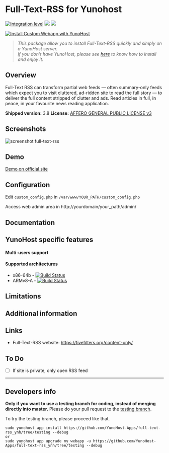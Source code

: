 # Full-Text-RSS for Yunohost

[![Integration level](https://dash.yunohost.org/integration/full-text-rss.svg)](https://dash.yunohost.org/appci/app/full-text-rss) ![](https://ci-apps.yunohost.org/ci/badges/full-text-rss.status.svg) ![](https://ci-apps.yunohost.org/ci/badges/full-text-rss.maintain.svg)

[![Install Custom Webapp with YunoHost](https://install-app.yunohost.org/install-with-yunohost.png)](https://install-app.yunohost.org/?app=full-text-rss)

> *This package allow you to install Full-Text-RSS quickly and simply on a YunoHost server.  
If you don't have YunoHost, please see [here](https://yunohost.org/#/install) to know how to install and enjoy it.*

## Overview

Full-Text RSS can transform partial web feeds — often summary-only feeds which expect you to visit cluttered, ad-ridden site to read the full story — to deliver the full content stripped of clutter and ads.
Read articles in full, in peace, in your favourite news reading application.

**Shipped version:** 3.8
**License:** [AFFERO GENERAL PUBLIC LICENSE v3](https://bitbucket.org/fivefilters/full-text-rss/src/master/license.txt)

## Screenshots
![screenshot full-text-rss](https://desaille.fr/wp-content/uploads/2015/05/rss.jpg "full-text-rss screenshot")

## Demo
[Demo on official site](https://fivefilters.org/content-only/)

## Configuration
Edit `custom_config.php` in `/var/www/YOUR_PATH/custom_config.php`

Access web admin area in http://yourdomain/your_path/admin/

## Documentation

## YunoHost specific features

#### Multi-users support


#### Supported architectures

* x86-64b - [![Build Status](https://ci-apps.yunohost.org/ci/logs/full-text-rss%20%28Apps%29.svg)](https://ci-apps.yunohost.org/ci/apps/full-text-rss/)
* ARMv8-A - [![Build Status](https://ci-apps-arm.yunohost.org/ci/logs/full-text-rss%20%28Apps%29.svg)](https://ci-apps-arm.yunohost.org/ci/apps/full-text-rss/)

## Limitations

## Additional information

## Links
* Full-Text-RSS website: https://fivefilters.org/content-only/

## To Do

- [ ] If site is private, only open RSS feed

---

Developers info
----------------

**Only if you want to use a testing branch for coding, instead of merging directly into master.**
Please do your pull request to the [testing branch](https://github.com/YunoHost-Apps/full-text-rss_ynh/tree/testing).

To try the testing branch, please proceed like that.
```
sudo yunohost app install https://github.com/YunoHost-Apps/full-text-rss_ynh/tree/testing --debug
or
sudo yunohost app upgrade my_webapp -u https://github.com/YunoHost-Apps/full-text-rss_ynh/tree/testing --debug
